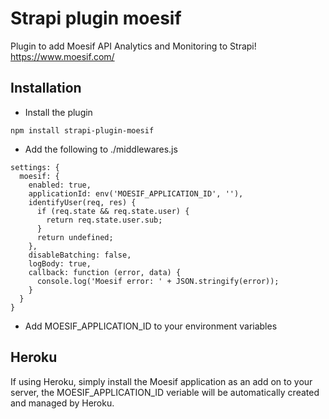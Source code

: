 # Strapi plugin moesif

Plugin to add Moesif API Analytics and Monitoring to Strapi!
https://www.moesif.com/

## Installation
- Install the plugin
```
npm install strapi-plugin-moesif
```
- Add the following to ./middlewares.js
```
settings: {
  moesif: {
    enabled: true,
    applicationId: env('MOESIF_APPLICATION_ID', ''),
    identifyUser(req, res) {
      if (req.state && req.state.user) {
        return req.state.user.sub;
      }
      return undefined;
    },
    disableBatching: false,
    logBody: true,
    callback: function (error, data) {
      console.log('Moesif error: ' + JSON.stringify(error));
    }
  }
}
```
- Add MOESIF_APPLICATION_ID to your environment variables

## Heroku
If using Heroku, simply install the Moesif application as an add on to your server, the MOESIF_APPLICATION_ID veriable will be automatically created and managed by Heroku. 

